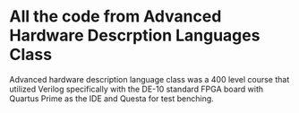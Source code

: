 # All the code from Advanced Hardware Descrption Languages Class
Advanced hardware description language class was a 400 level course that utilized Verilog specifically with the DE-10 standard FPGA board with Quartus Prime as the IDE and Questa for test benching.
